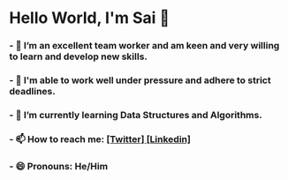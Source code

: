 <h1>Hello World, I'm Sai 👋</h1>



<h3>- 🔭 I’m an excellent team worker and am keen and very willing to learn and develop new skills.</h3>
<h3>- 🌱 I'm able to work well under pressure and adhere to strict deadlines.</h3>
<h3>- 📒 I’m currently learning Data Structures and Algorithms.</h3>
<h3>- 📫 How to reach me: <a href="https://mobile.twitter.com/08Saikumar">[Twitter]  <a href="https://www.linkedin.com/in/sai-kumar-patnaik-8560941a7/">[Linkedin]</a></a>
<h3>- 😄 Pronouns: He/Him</h3>

